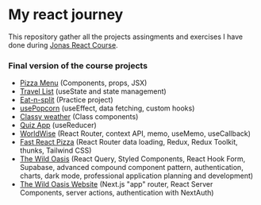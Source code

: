 # My react journey

This repository gather all the projects assingments and exercises I have done during [Jonas React Course](https://www.udemy.com/course/the-ultimate-react-course/).

### Final version of the course projects

- [Pizza Menu]() (Components, props, JSX)
- [Travel List]() (useState and state management)
- [Eat-n-split]() (Practice project)
- [usePopcorn]() (useEffect, data fetching, custom hooks)
- [Classy weather]() (Class components)
- [Quiz App]() (useReducer)
- [WorldWise]() (React Router, context API, memo, useMemo, useCallback)
- [Fast React Pizza]() (React Router data loading, Redux, Redux Toolkit, thunks, Tailwind CSS)
- [The Wild Oasis]() (React Query, Styled Components, React Hook Form, Supabase, advanced compound component pattern, authentication, charts, dark mode, professional application planning and development)
- [The Wild Oasis Website]() (Next.js "app" router, React Server Components, server actions, authentication with NextAuth)
